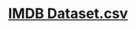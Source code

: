 # [IMDB Dataset.csv](https://www.kaggle.com/datasets/lakshmi25npathi/imdb-dataset-of-50k-movie-reviews)
